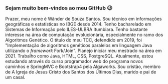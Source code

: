 ### Sejam muito bem-vindos ao meu GitHub 😉

Prazer, meu nome é Wânder de Souza Santos. Sou técnico em informações geográficas e estatísticas no IBGE desde 2014. Tenho bacharelado em Sistemas de Informação pelo ILES-ULBRA Itumbiara.  Tenho bastante interesse na área de computação evolucionária, especialmente no ramo dos Algoritmos Genético. O título do meu TCC, defendido em 2019, foi "Implementação de algoritmos genéticos paralelos em linguagem Java utilizando o <i>framework</i> Fork/Join". Planejo iniciar meu mestrado na área em 2021. Trabalho como Java, HTML, CSS, PostgreSQL. Atualmente, estou estudando através do curso programador web do programa novos caminhos e SpringMVC e Bootstrap4 pela Algaworks.
Sou cristão, membro de A Igreja de Jesus Cristo dos Santos dos Últimos Dias, marido e pai de um casal.


<!--
**wandersouzasantos/wandersouzasantos** is a ✨ _special_ ✨ repository because its `README.md` (this file) appears on your GitHub profile.

Here are some ideas to get you started:

- 🔭 I’m currently working on ...
- 🌱 I’m currently learning ...
- 👯 I’m looking to collaborate on ...
- 🤔 I’m looking for help with ...
- 💬 Ask me about ...
- 📫 How to reach me: ...
- 😄 Pronouns: ...
- ⚡ Fun fact: ...
-->
